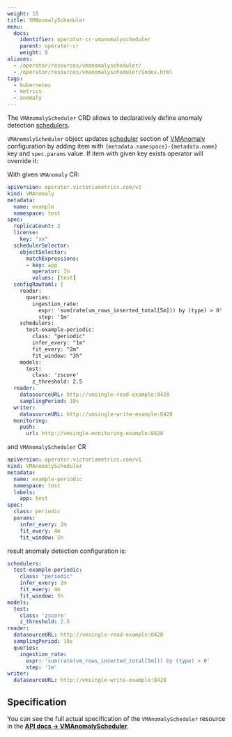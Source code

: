 ```yaml
---
weight: 15
title: VMAnomalyScheduler
menu:
  docs:
    identifier: operator-cr-vmanomalyscheduler
    parent: operator-cr
    weight: 8
aliases:
  - /operator/resources/vmanomalyscheduler/
  - /operator/resources/vmanomalyscheduler/index.html
tags:
  - kubernetes
  - metrics
  - anomaly
---
```

The `VMAnomalyScheduler` CRD allows to declaratively define anomaly detection [schedulers](https://docs.victoriametrics.com/anomaly-detection/components/schedulers/).

`VMAnomalyScheduler` object updates [scheduler](https://docs.victoriametrics.com/anomaly-detection/components/schedulers/) section of [VMAnomaly](https://docs.victoriametrics.com/anomaly-detection/)
configuration by adding item with `{metadata.namespace}-{metadata.name}` key and `spec.params` value. If item with given key exists operator will override it:

With given `VMAnomaly` CR:

```yaml
apiVersion: operator.victoriametrics.com/v1
kind: VMAnomaly
metadata:
  name: example
  namespace: test
spec:
  replicaCount: 2
  license:
    key: "xx"
  schedulerSelector:
    objectSelector:
      matchExpressions:
      - key: app
        operator: In
        values: [test]
  configRawYaml: |
    reader:
      queries:
        ingestion_rate:
          expr: 'sum(rate(vm_rows_inserted_total[5m])) by (type) > 0'
          step: '1m'
    schedulers:
      test-example-periodic:
        class: "periodic"
        infer_every: "1m"
        fit_every: "2m"
        fit_window: "3h"
    models:
      test:
        class: 'zscore'
        z_threshold: 2.5
  reader:
    datasourceURL: http://vmsingle-read-example:8428
    samplingPeriod: 10s
  writer:
    datasourceURL: http://vmsingle-write-example:8428
  monitoring:
    push:
      url: http://vmsingle-monitoring-example:8428
```

and `VMAnomalyScheduler` CR

```yaml
apiVersion: operator.victoriametrics.com/v1
kind: VMAnomalyScheduler
metadata:
  name: example-periodic
  namespace: test
  labels:
    app: test
spec:
  class: periodic
  params:
    infer_every: 2m
    fit_every: 4m
    fit_window: 5h
```

result anomaly detection configuration is:

```yaml
schedulers:
  test-example-periodic:
    class: "periodic"
    infer_every: 2m
    fit_every: 4m
    fit_window: 5h
models:
  test:
    class: 'zscore'
    z_threshold: 2.5
reader:
  datasourceURL: http://vmsingle-read-example:8428
  samplingPeriod: 10s
  queries:
    ingestion_rate:
      expr: 'sum(rate(vm_rows_inserted_total[5m])) by (type) > 0'
      step: '1m'
writer:
  datasourceURL: http://vmsingle-write-example:8428
```

## Specification

You can see the full actual specification of the `VMAnomalyScheduler` resource in
the **[API docs -> VMAnomalyScheduler](https://docs.victoriametrics.com/operator/api/#vmanomalyscheduler)**.


